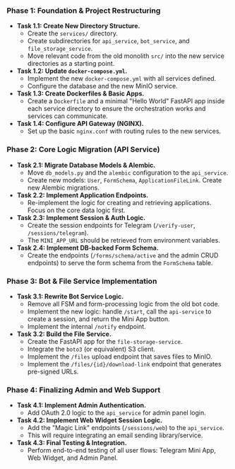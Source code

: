 ### **Phase 1: Foundation & Project Restructuring**
*   **Task 1.1: Create New Directory Structure.**
    *   Create the `services/` directory.
    *   Create subdirectories for `api_service`, `bot_service`, and `file_storage_service`.
    *   Move relevant code from the old monolith `src/` into the new service directories as a starting point.
*   **Task 1.2: Update `docker-compose.yml`.**
    *   Implement the new `docker-compose.yml` with all services defined.
    *   Configure the database and the new MinIO service.
*   **Task 1.3: Create Dockerfiles & Basic Apps.**
    *   Create a `Dockerfile` and a minimal "Hello World" FastAPI app inside each service directory to ensure the orchestration works and services can communicate.
*   **Task 1.4: Configure API Gateway (NGINX).**
    *   Set up the basic `nginx.conf` with routing rules to the new services.

### **Phase 2: Core Logic Migration (API Service)**
*   **Task 2.1: Migrate Database Models & Alembic.**
    *   Move `db_models.py` and the `alembic` configuration to the `api_service`.
    *   Create new models: `User`, `FormSchema`, `ApplicationFileLink`. Create new Alembic migrations.
*   **Task 2.2: Implement Application Endpoints.**
    *   Re-implement the logic for creating and retrieving applications. Focus on the core data logic first.
*   **Task 2.3: Implement Session & Auth Logic.**
    *   Create the session endpoints for Telegram (`/verify-user`, `/sessions/telegram`).
    *   The `MINI_APP_URL` should be retrieved from environment variables.
*   **Task 2.4: Implement DB-backed Form Schema.**
    *   Create the endpoints (`/forms/schema/active` and the admin CRUD endpoints) to serve the form schema from the `FormSchema` table.

### **Phase 3: Bot & File Service Implementation**
*   **Task 3.1: Rewrite Bot Service Logic.**
    *   Remove all FSM and form-processing logic from the old bot code.
    *   Implement the new logic: handle `/start`, call the `api-service` to create a session, and return the Mini App button.
    *   Implement the internal `/notify` endpoint.
*   **Task 3.2: Build the File Service.**
    *   Create the FastAPI app for the `file-storage-service`.
    *   Integrate the `boto3` (or equivalent) S3 client.
    *   Implement the `/files` upload endpoint that saves files to MinIO.
    *   Implement the `/files/{id}/download-link` endpoint that generates pre-signed URLs.

### **Phase 4: Finalizing Admin and Web Support**
*   **Task 4.1: Implement Admin Authentication.**
    *   Add OAuth 2.0 logic to the `api_service` for admin panel login.
*   **Task 4.2: Implement Web Widget Session Logic.**
    *   Add the "Magic Link" endpoints (`/sessions/web`) to the `api_service`.
    *   This will require integrating an email sending library/service.
*   **Task 4.3: Final Testing & Integration.**
    *   Perform end-to-end testing of all user flows: Telegram Mini App, Web Widget, and Admin Panel.